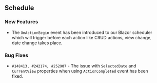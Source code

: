 ## Schedule

### New Features

- The `OnActionBegin` event has been introduced to our Blazor scheduler which will trigger before each action like CRUD actions, view change, date change takes place.

### Bug Fixes

- `#148413, #242174, #252907` - The issue with `SelectedDate` and `CurrentView` properties when using `ActionCompleted` event has been fixed.

